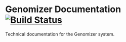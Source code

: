 Genomizer Documentation
[![Build Status](https://secure.travis-ci.org/genomizer/genomizer-documentation.svg?branch=master)](http://travis-ci.org/genomizer/genomizer-documentation)
===================

Technical documentation for the Genomizer system.
